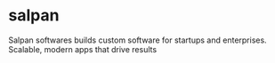 # salpan
Salpan softwares builds custom software for startups and enterprises. Scalable, modern apps that drive results

